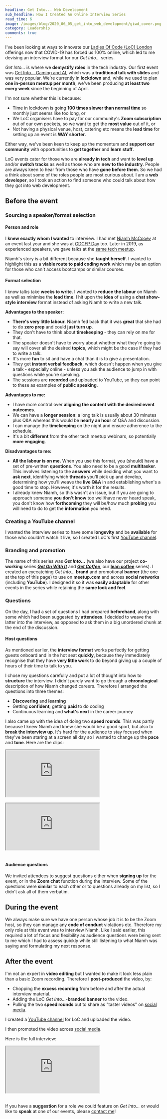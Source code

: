 ```yaml
---
headline: Get Into... Web Development
sub_headline: How I Created An Online Interview Series
read_time: 6
image: /images/blog/2020_06_05_get_into_web_development/giwd_cover.png
category: Leadership
comments: true
---
```


I've been looking at ways to innovate our [Ladies Of Code (LoC) London](https://www.meetup.com/Ladies-of-Code-UK) offerings now that COVID-19 has forced us 100% online, which led to me devising an interview format for our *Get Into...* series.

*Get Into...* is where we **demystify roles** in the tech industry.  Our first event was [Get Into... Gaming and AI](https://www.meetup.com/Ladies-of-Code-UK/events/269878055/), which was a **traditional talk with slides** and was very popular.  We're currently in **lockdown** and, while we used to plan **one in-person meetup per month**, we've been producing **at least two every week** since the beginning of April.

I'm not sure whether this is because:

* Time in lockdown is going **100 times slower than normal time** so monthly just seems like too long, or
* We LoC organisers have to pay for our community's **Zoom subscription** out of our own pockets, so we want to get the **most value** out of it, or
* Not having a physical venue, host, catering etc means the **lead time** for setting up an event is **WAY shorter**.

Either way, we've been keen to keep up the momentum and **support our community** with opportunities to **get together** and **learn stuff**.

LoC events cater for those who are **already in tech** and want to **level up** and/or **switch tracks** as well as those who are **new to the industry**.  People are always keen to hear from those who have **gone before them**.  So we had a think about some of the roles people are most curious about.  I am a **web developer**, so I took an action to find someone who could talk about how they got into web development.

## Before the event

### Sourcing a speaker/format selection

#### Person and role

I **knew exactly whom I wanted** to interview.  I had met [Niamh McCooey](https://twitter.com/niamhmccoo) at an event last year and she was at [GDCFP Day](/blog/2019/03/25/so-you-want-to-speak-at-a-tech-conference) too.  Later in 2019, as experienced speakers, we gave talks at the [same tech meetup](https://codebar.io/meetings/monthly-oct-2019).

Niamh's story is a bit different because she **taught herself**.  I wanted to highlight this as a **viable route to paid coding work** which may be an option for those who can't access bootcamps or similar courses.

#### Format selection

I know talks take **weeks to write**.  I wanted to **reduce the labour** on Niamh as well as minimise the **lead time**.  I hit upon the **idea** of using a **chat show-style interview** format instead of asking Niamh to write a new talk.

**Advantages to the speaker:**

* **There's very little labour.**  Niamh fed back that it was **great** that she had to do **zero prep** and could **just turn up**.
* They don't have to think about **timekeeping** - they can rely on me for that.
* The speaker doesn't have to worry about whether what they're going to say will cover all the desired **topics**, which might be the case if they had to write a talk.
* It's more **fun** to sit and have a chat than it is to give a presentation.
* They get **instant verbal feedback**, which doesn't happen when you give a talk - especially online - unless you ask the audience to jump in with questions while you're speaking.
* The sessions are **recorded** and uploaded to YouTube, so they can point to these as examples of **public speaking**.

**Advantages to me:**

* I have more control over **aligning the content with the desired event outcomes**.
* We can have a **longer session**: a long talk is usually about 30 minutes plus Q&A whereas this would be **nearly an hour** of Q&A and discussion.
* I can manage the **timekeeping** on the night and ensure adherence to the schedule.
* It's a bit **different** from the other tech meetup webinars, so potentially **more engaging**.

**Disadvantages to me:**

* **All the labour is on me.**  When you use this format, you (should) have a set of pre-written **questions**.  You also need to be a good **multitasker**.  This involves listening to the **answers** while deciding what you want to **ask next**, identifying which **threads** you'll pick up and develop, determining how you'll weave the **live Q&A** in and establishing when's a good time to stop.  However, it's worth it for the results.
* I already knew Niamh, so this wasn't an issue, but if you are going to approach someone **you don't know** too well/have never heard speak, you don't know how **forthcoming** they will be/how much **probing** you will need to do to get the **information** you need.

### Creating a YouTube channel

I wanted the interview series to have some **longevity** and be **available** for those who couldn't watch it live, so I created LoC's first [YouTube channel](https://www.youtube.com/channel/UCF-o7cvylZZjRkoZhe1T5zw/videos).

### Branding and promotion

The name of this series was ***Get Into...*** (we also have our project **co-working** series [***Get On With It***](/blog/2020/05/10/get-on-with-it) and [***Get Coffee***](https://www.meetup.com/Ladies-of-Code-UK/events/270677983/), our [**lean coffee**](https://leancoffee.org/) series).  I created an eyecatching *Get Into...* **brand** and promotional **banner** (the one at the top of this page) to use on **meetup.com** and across **social networks** (including **YouTube**).  I designed it so it was **easily adaptable** for other events in the series while retaining the **same look and feel**.

### Questions

On the day, I had a set of questions I had prepared **beforehand**, along with some which had been suggested by **attendees**.  I decided to weave the latter into the interview, as opposed to ask them in a big unordered chunk at the end of the discussion.

#### Host questions

As mentioned earlier, the **interview format** works perfectly for getting guests onboard and in the hot seat **quickly**, because they immediately recognise that they have **very little work** to do beyond giving up a couple of hours of their time to talk to you.

I chose my questions carefully and put a lot of thought into how to **structure** the interview.  I didn't purely want to go through a **chronological** description of how Niamh changed careers.  Therefore I arranged the questions into three themes:

* **Discovering** and **learning**
* Getting **confident**; getting **paid** to do coding
* Continuous learning and **what's next** in the career journey

I also came up with the idea of doing two **speed rounds**.  This was partly because I knew Niamh and knew she would be a good sport, but also to **break the interview up**.  It's hard for the audience to stay focused when they've been staring at a screen all day so I wanted to change up the **pace** and **tone**.  Here are the clips:

<div class="embed-responsive embed-responsive-16by9">
  <iframe class="embed-responsive-item" src="https://www.youtube.com/embed/1cDdGf7VDTw" allowfullscreen></iframe>
</div><br/>

<div class="embed-responsive embed-responsive-16by9">
  <iframe class="embed-responsive-item" src="https://www.youtube.com/embed/NSOwXI6ohnA" allowfullscreen></iframe>
</div><br/>

#### Audience questions

We invited attendees to suggest questions either when **signing up** for the event, or in the **Zoom chat** function during the interview.  Some of the questions were **similar** to each other or to questions already on my list, so I didn't ask all of them verbatim.

## During the event

We always make sure we have one person whose job it is to be the Zoom host, so they can manage any **code of conduct** violations etc.  Therefore my only role at this event was to interview Niamh.  Like I said earlier, this required a lot of focus and flexibility as audience questions were being sent to me which I had to assess quickly while still listening to what Niamh was saying and formulating my next response.

## After the event

I'm not an expert in **video editing** but I wanted to make it look less plain than a basic Zoom recording.  Therefore I **post-produced** the video, by:

* Chopping the **excess recording** from before and after the actual interview material. 
* Adding the LoC *Get Into...*-**branded banner** to the video.
* Pulling the two **speed rounds** out to share as "taster videos" on [social media](https://twitter.com/SuzeShardlow/status/1257240046916243456?s=20).

I created a [YouTube channel](https://www.youtube.com/channel/UCF-o7cvylZZjRkoZhe1T5zw) for LoC and uploaded the video.

I then promoted the video across [social media](https://www.linkedin.com/posts/activity-6662739656297205760-zZgl).

Here is the full interview:

<div class="embed-responsive embed-responsive-16by9">
  <iframe class="embed-responsive-item" src="https://www.youtube.com/embed/80YTIqciZW8" allowfullscreen></iframe>
</div><br/>

If you have a **suggestion** for a role we could feature on *Get Into...* or would like to **speak** at one of our events, please <a href="#" class="email">contact me</a>!

